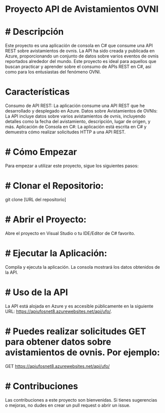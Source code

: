 # Proyecto API de Avistamientos OVNI

# # Descripción
Este proyecto es una aplicación de consola en C# que consume una API REST sobre avistamientos de ovnis. La API ha sido creada y publicada en Azure, proporcionando un conjunto de datos sobre varios eventos de ovnis reportados alrededor del mundo. Este proyecto es ideal para aquellos que buscan practicar y aprender sobre el consumo de APIs REST en C#, así como para los entusiastas del fenómeno OVNI.

# Características
Consumo de API REST: La aplicación consume una API REST que he desarrollado y desplegado en Azure.
Datos sobre Avistamientos de OVNIs: La API incluye datos sobre varios avistamientos de ovnis, incluyendo detalles como la fecha del avistamiento, descripción, lugar de origen, y más.
Aplicación de Consola en C#: La aplicación está escrita en C# y demuestra cómo realizar solicitudes HTTP a una API REST.

# # Cómo Empezar
Para empezar a utilizar este proyecto, sigue los siguientes pasos:

# # Clonar el Repositorio:
git clone [URL del repositorio]

# # Abrir el Proyecto:
Abre el proyecto en Visual Studio o tu IDE/Editor de C# favorito.

# # Ejecutar la Aplicación:
Compila y ejecuta la aplicación. La consola mostrará los datos obtenidos de la API.

# # Uso de la API
La API está alojada en Azure y es accesible públicamente en la siguiente URL: https://apiufosnet8.azurewebsites.net/api/ufo/. 

# # Puedes realizar solicitudes GET para obtener datos sobre avistamientos de ovnis. Por ejemplo:
GET https://apiufosnet8.azurewebsites.net/api/ufo/

# # Contribuciones
Las contribuciones a este proyecto son bienvenidas. Si tienes sugerencias o mejoras, no dudes en crear un pull request o abrir un issue.

